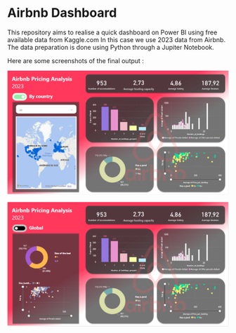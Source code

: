 # Airbnb Dashboard

This repository aims to realise a quick dashboard on Power BI using free available data from Kaggle.com
In this case we use 2023 data from Airbnb.
The data preparation is done using Python through a Jupiter Notebook. 

Here are some screenshots of the final output :

![alt text](https://github.com/Abramrm/Dashboard_Airbnb/blob/master/image1.png?raw=true)

![alt text](https://github.com/Abramrm/Dashboard_Airbnb/blob/master/image2.png?raw=true)